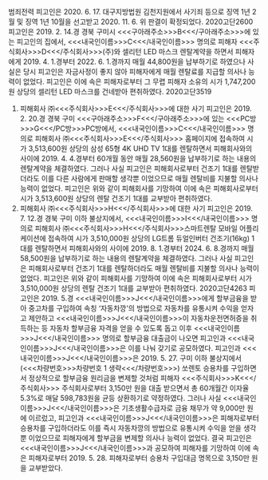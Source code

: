 범죄전력
피고인은 2020. 6. 17. 대구지방법원 김천지원에서 사기죄 등으로 징역 1년 2월 및 징역 1년 10월을 선고받고 2020. 11. 6. 위 판결이 확정되었다.
2020고단2600
피고인은 2019. 2. 14.경 경북 구미시 <<<구아래주소>>>B<<</구아래주소>>>에 있는 피고인의 집에서, <<<내국인이름>>>C<<</내국인이름>>> 명의로 피해자 <<<주식회사>>>D<<</주식회사>>>(주)와 셀리턴 LED 마스크 렌탈계약을 하면서 피해자에게 2019. 4. 1.경부터 2022. 6. 1.경까지 매월 44,800원을 납부하기로 하였으나 사실은 당시 피고인은 자금사정이 좋지 않아 피해자에게 매월 렌탈료를 지급할 의사나 능력이 없었다.
피고인은 이에 속은 피해자로부터 그 무렵 피해자 소유의 시가 1,747,200원 상당의 셀리턴 LED 마스크를 건네받아 편취하였다.
2020고단3519
1. 피해회사 ㈜<<<주식회사>>>E<<</주식회사>>>에 대한 사기
피고인은 2019. 2. 20.경 경북 구미 <<<구아래주소>>>F<<</구아래주소>>>에 있는 <<<PC방>>>G<<</PC방>>>PC방에서, <<<내국인이름>>>C<<</내국인이름>>> 명의로 피해회사 ㈜<<<주식회사>>>E<<</주식회사>>> 홈페이지에 접속하여 시가 3,513,600원 상당의 삼성 65형 4K UHD TV 1대를 렌탈하면서 피해회사와의 사이에 2019. 4. 4.경부터 60개월 동안 매월 28,560원을 납부하기로 하는 내용의 렌탈계약을 체결하였다.
그러나 사실 피고인은 피해회사로부터 건조기 1대를 렌탈받더라도 이를 다른 사람에게 판매할 생각뿐 이었으므로 매월 렌탈비를 지불할 의사나 능력이 없었다.
피고인은 위와 같이 피해회사를 기망하여 이에 속은 피해회사로부터 시가 3,513,600원 상당의 렌탈 건조기 1대를 교부받아 편취하였다.
2. 피해회사 ㈜<<<주식회사>>>H<<</주식회사>>>에 대한 사기
피고인은 2019. 7. 12.경 경북 구미 이하 불상지에서, <<<내국인이름>>>I<<</내국인이름>>> 명의로 피해회사 ㈜<<<주식회사>>>H<<</주식회사>>>스마트렌탈 모바일 어플리케이션에 접속하여 시가 3,510,000원 상당의 LG트롬 듀얼인버터 건조기(16kg) 1대를 렌탈하면서 피해회사와의 사이에 2019. 8. 1.경부터 2024. 6. 8.경까지 매월 58,500원을 납부하기로 하는 내용의 렌탈계약을 체결하였다.
그러나 사실 피고인은 피해회사로부터 건조기 1대를 렌탈하더라도 매월 렌탈비를 지불할 의사나 능력이 없었다.
피고인은 위와 같이 피해회사를 기망하여 이에 속은 피해회사로부터 시가 3,510,000원 상당의 렌탈 건조기 1대를 교부받아 편취하였다.
2020고단4263
피고인은 2019. 5.경 <<<내국인이름>>>J<<</내국인이름>>>에게 할부금융을 받아 중고차를 구입하여 속칭 ‘자동차깡'의 방법으로 자동차를 유통시켜 수익을 얻자고 제안하고 <<<내국인이름>>>J<<</내국인이름>>>이 자동차운전면허증을 취득하는 등 자동차 할부금융 자격을 얻을 수 있도록 돕고 이후 <<<내국인이름>>>J<<</내국인이름>>> 명의로 할부금융 대출금이 나오면 피고인과 <<<내국인이름>>>J<<</내국인이름>>>은 이를 나눠 갖기로 공모하였다.
피고인과 <<<내국인이름>>>J<<</내국인이름>>>은 2019. 5. 27. 구미 이하 불상지에서 (<<<차량번호>>>차량번호 1 생략<<</차량번호>>>) 쏘렌토 승용차를 구입하면서 정상적으로 할부금융 원리금을 변제할 것처럼 피해자 <<<주식회사>>>K<<</주식회사>>> 주식회사로부터 3,150만 원을 대출 받으면서 총 60개월간 이자율 5.3%로 매달 598,783원을 균등 상환하기로 약정하였다.
그러나 사실 <<<내국인이름>>>J<<</내국인이름>>>은 기초생활수급자로 금융 채무가 약 9,000만 원에 이르렀고, 피고인과 <<<내국인이름>>>J<<</내국인이름>>>은 피해자로부터 승용차를 구입하더라도 이를 즉시 자동차깡의 방법으로 유통시켜 수익을 얻을 생각 뿐 이었으므로 피해자에게 할부금을 변제할 의사나 능력이 없었다.
결국 피고인은 <<<내국인이름>>>J<<</내국인이름>>>과 공모하여 피해자를 기망하여 이에 속은 피해자로부터 2019. 5. 28. 피해자로부터 승용차 구입대금 명목으로 3,150만 원을 교부받았다.
